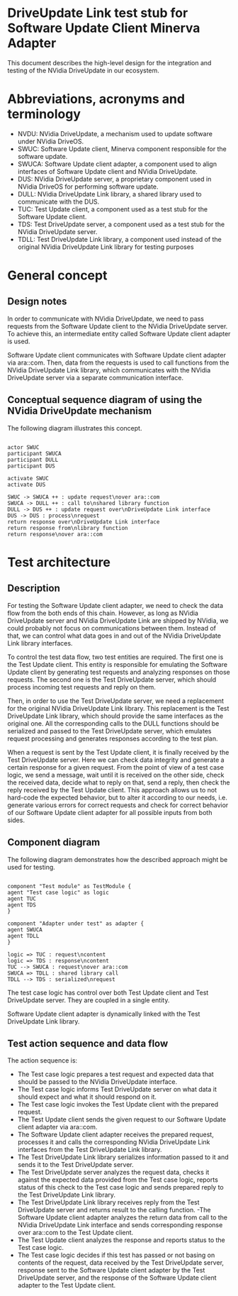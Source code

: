 # DriveUpdate Link test stub for Software Update Client Minerva Adapter
This document describes the high-level design for the integration and testing of the NVidia DriveUpdate in our ecosystem.

# Abbreviations, acronyms and terminology
- NVDU: NVidia DriveUpdate, a mechanism used to update software under NVidia DriveOS.
- SWUC: Software Update client, Minerva component responsible for the software update.
- SWUCA: Software Update client adapter, a component used to align interfaces of Software Update client and NVidia
DriveUpdate.
- DUS: NVidia DriveUpdate server, a proprietary component used in NVidia DriveOS for performing software update.
- DULL: NVidia DriveUpdate Link library, a shared library used to communicate with the DUS.
- TUC: Test Update client, a component used as a test stub for the Software Update client.
- TDS: Test DriveUpdate server, a component used as a test stub for the NVidia DriveUpdate server.
- TDLL: Test DriveUpdate Link library, a component used instead of the original NVidia DriveUpdate Link library for
testing purposes


# General concept

## Design notes
In order to communicate with NVidia DriveUpdate, we need to pass requests from the Software Update client to the 
NVidia DriveUpdate server. To achieve this, an intermediate entity called Software Update client adapter is used.

Software Update client communicates with Software Update client adapter via ara::com. Then, data from the requests is
used to call functions from the NVidia DriveUpdate Link library, which communicates with the NVidia DriveUpdate server
via a separate communication interface.


## Conceptual sequence diagram of using the NVidia DriveUpdate mechanism
The following diagram illustrates this concept.

```plantuml

actor SWUC
participant SWUCA
participant DULL
participant DUS

activate SWUC
activate DUS

SWUC -> SWUCA ++ : update request\nover ara::com
SWUCA -> DULL ++ : call to\nshared library function
DULL -> DUS ++ : update request over\nDriveUpdate Link interface
DUS -> DUS : process\nrequest
return response over\nDriveUpdate Link interface
return response from\nlibrary function
return response\nover ara::com

```


# Test architecture

## Description
For testing the Software Update client adapter, we need to check the data flow from the both ends of this chain.
However, as long as NVidia DriveUpdate server and NVidia DriveUpdate Link are shipped by NVidia, we could probably not
focus on communications between them. Instead of that, we can control what data goes in and out of the NVidia
DriveUpdate Link library interfaces.

To control the test data flow, two test entities are required. The first one is the Test Update client. This entity is
responsible for emulating the Software Update client by generating test requests and analyzing responses on those
requests. The second one is the Test DriveUpdate server, which should process incoming test requests and reply on
them.

Then, in order to use the Test DriveUpdate server, we need a replacement for the original NVidia DriveUpdate Link
library. This replacement is the Test DriveUpdate Link library, which should provide the same interfaces as the
original one. All the corresponding calls to the DULL functions should be serialized and passed to the Test DriveUpdate
server, which emulates request processing and generates responses according to the test plan.

When a request is sent by the Test Update client, it is finally received by the Test DriveUpdate server. Here we can 
check data integrity and generate a certain response for a given request. From the point of view of a test case logic,
we send a message, wait until it is received on the other side, check the received data, decide what to reply on 
that, send a reply, then check the reply received by the Test Update client. This approach allows us to not hard-code
the expected behavior, but to alter it according to our needs, i.e. generate various errors for correct requests and
check for correct behavior of our Software Update client adapter for all possible inputs from both sides.


## Component diagram
The following diagram demonstrates how the described approach might be used for testing.

```plantuml

component "Test module" as TestModule {
agent "Test case logic" as logic
agent TUC
agent TDS
}

component "Adapter under test" as adapter {
agent SWUCA
agent TDLL
}

logic => TUC : request\ncontent
logic => TDS : response\ncontent
TUC --> SWUCA : request\nover ara::com
SWUCA => TDLL : shared library call
TDLL --> TDS : serialized\nrequest

```

The test case logic has control over both Test Update client and Test DriveUpdate server. They are coupled in a
single entity.

Software Update client adapter is dynamically linked with the Test DriveUpdate Link library.

## Test action sequence and data flow
The action sequence is:
- The Test case logic prepares a test request and expected data that should be passed to the NVidia DriveUpdate
interface.
- The Test case logic informs Test DriveUpdate server on what data it should expect and what it should respond on it.
- The Test case logic invokes the Test Update client with the prepared request.
- The Test Update client sends the given request to our Software Update client adapter via ara::com.
- The Software Update client adapter receives the prepared request, processes it and calls the corresponding NVidia
DriveUpdate Link interfaces from the Test DriveUpdate Link library.
- The Test DriveUpdate Link library serializes information passed to it and sends it to the Test DriveUpdate server.
- The Test DriveUpdate server analyzes the request data, checks it against the expected data provided from the Test
case logic, reports status of this check to the Test case logic and sends prepared reply to the Test DriveUpdate Link
library.
- The Test DriveUpdate Link library receives reply from the Test DriveUpdate server and returns result to the calling
function.
-The Software Update client adapter analyzes the return data from call to the NVidia DriveUpdate Link interface and
sends corresponding response over ara::com to the Test Update client.
- The Test Update client analyzes the response and reports status to the Test case logic.
- The Test case logic decides if this test has passed or not basing on contents of the request, data received by the
Test DriveUpdate server, response sent to the Software Update client adapter by the Test DriveUpdate server, and the
response of the Software Update client adapter to the Test Update client.
